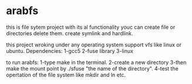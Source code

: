 # arabfs
this is file sytem project with its al functionality youc can create file or directories delete them.
create symlink and hardlink.

this project wroking under any operating system support vfs like linux or ubuntu.
Dependencies:
1-gcc5
2-fuse library
3-linux

to run arabfs: 
1-type make in the terminal.
2-create a new directory
3-then make the mount point by ./sfuse "the name of the directory".
4-test the opertation of the file system like mkdir and ln etc.
